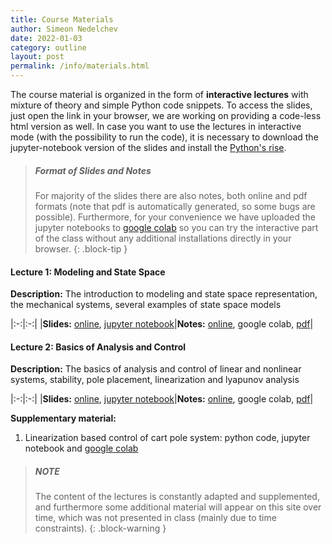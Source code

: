 ```yaml
---
title: Course Materials
author: Simeon Nedelchev
date: 2022-01-03
category: outline
layout: post
permalink: /info/materials.html
---
```


The course material is organized in the form of **interactive lectures** with mixture of theory and simple Python code snippets. To access the slides, just open the link in your browser, we are working on providing a code-less html version as well.  In case you want to use the lectures in interactive mode (with the possibility to run the code), it is necessary to download the jupyter-notebook version of the slides and install the [Python's rise](https://rise.readthedocs.io/en/stable/). 



> ##### Format of Slides and Notes
>
>For majority of the slides there are also notes, both online and pdf formats (note that pdf is automatically generated, so some bugs are possible). Furthermore, for your convenience we have uploaded the jupyter notebooks to [google colab](https://colab.research.google.com/) so you can try the interactive part of the class without any additional installations directly in your browser. 
{: .block-tip }


<!-- ### Lectures -->

#### Lecture 1: Modeling and State Space 
[1_slides_online]: https://simeon-ned.github.io/mcp/lectures/01_modeling/01_modeling.slides.html
[1_slides_jupyter]: https://simeon-ned.github.io/mcp/lectures/01_modeling/01_modeling.ipynb
[1_notes_pdf]: https://simeon-ned.github.io/mcp/lectures/01_modeling/01_modeling.pdf
[1_notes_online]: https://simeon-ned.github.io/mcp/lectures/01_modeling/01_modeling.html

**Description:** The introduction to modeling and state space representation, the mechanical systems, several examples of state space models


<div class="table-wrapper" markdown="block">

|:-:|:-:|
|**Slides:** [online][1_slides_online], [jupyter notebook][1_slides_jupyter]|**Notes:** [online][1_notes_online], google colab, [pdf][1_notes_pdf]|

</div>


<!-- **Supplementary material:** 
python code, jupyter notebook and google colab on different aspects of simulation   -->



#### Lecture 2: Basics of Analysis and Control
[2_slides_online]: https://simeon-ned.github.io/mcp/lectures/02_analysis_and_feedback/02_analysis_and_feedback.slides.html
[2_slides_jupyter]: https://simeon-ned.github.io/mcp/lectures/02_analysis_and_feedback/02_analysis_and_feedback.ipynb
[2_notes_pdf]: https://simeon-ned.github.io/mcp/lectures/02_analysis_and_feedback/02_analysis_and_feedback.pdf
[2_notes_online]: https://simeon-ned.github.io/mcp/lectures/02_analysis_and_feedback/02_analysis_and_feedback.html
<!-- [2_notes_colab]: https://simeon-ned.github.io/mcp/lectures/02_analysis_and_feedback/02_analysis_and_feedback.slides.html -->


**Description:** The basics of analysis and control of linear and nonlinear systems, stability, pole placement, linearization and lyapunov analysis


<div class="table-wrapper" markdown="block">

|:-:|:-:|
|**Slides:** [online][2_slides_online], [jupyter notebook][2_slides_jupyter]|**Notes:** [online][2_notes_online], google colab, [pdf][2_notes_pdf]|

</div>

**Supplementary material:** 
1. Linearization based control of cart pole system: python code, jupyter notebook and [google colab](https://colab.research.google.com/drive/1F4FbgGSjZ-rxDbnQbZft2G6R_-MC18Ld) 
<!-- 2. Sampling based region of attraction: python code, jupyter notebook and [google colab](https://colab.research.google.com/drive/1F4FbgGSjZ-rxDbnQbZft2G6R_-MC18Ld)   -->


<!-- #### Lecture 3: Fundamentals of Lyapunov Analysis 

**Description:** The introduction to modeling and state space representation
**Slides:** online, online code-less, google colab, jupyter notebook
**Notes:** online html, markdown, pdf
**Supplementary material:** python code, jupyter notebook and google colab on linearization based control of cart pole system -->

 

<!-- Eventually we will also the course with a variety of practical exercises and tutorials.  -->


> ##### NOTE
>
> The content of the lectures is constantly adapted and supplemented, and furthermore some additional material will appear on this site over time, which was not presented in class (mainly due to time constraints).
{: .block-warning }
